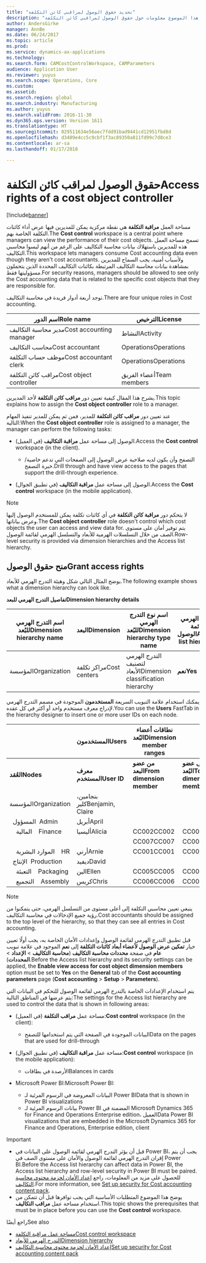 ```yaml
---
title: "تحديد حقوق الوصول لمراقبي كائن التكلفة"
description: "يوفر هذا الموضوع معلومات حول حقوق الوصول لمراقبي كائن التكلفة."
author: AndersGirke
manager: AnnBe
ms.date: 06/24/2017
ms.topic: article
ms.prod: 
ms.service: dynamics-ax-applications
ms.technology: 
ms.search.form: CAMCostControlWorkspace, CAMParameters
audience: Application User
ms.reviewer: yuyus
ms.search.scope: Operations, Core
ms.custom: 
ms.assetid: 
ms.search.region: global
ms.search.industry: Manufacturing
ms.author: yuyus
ms.search.validFrom: 2016-11-30
ms.dyn365.ops.version: Version 1611
ms.translationtype: HT
ms.sourcegitcommit: 029511634e56aec7fdd91bad9441cd12951fbd8d
ms.openlocfilehash: d3489e4cc5c9cbf1f3ac89350a811fd99c7d8ce3
ms.contentlocale: ar-sa
ms.lasthandoff: 01/17/2018

---
```


# <a name="access-rights-of-a-cost-object-controller"></a><span data-ttu-id="970f6-103">حقوق الوصول لمراقب كائن التكلفة</span><span class="sxs-lookup"><span data-stu-id="970f6-103">Access rights of a cost object controller</span></span>

[!include[banner](../includes/banner.md)]

<span data-ttu-id="970f6-104">مساحة العمل **مراقبة التكلفة** هي نقطة مركزية يمكن للمديرين فيها عرض أداء كائنات التكلفة الخاصة بهم.</span><span class="sxs-lookup"><span data-stu-id="970f6-104">The **Cost control** workspace is a central point where managers can view the performance of their cost objects.</span></span> <span data-ttu-id="970f6-105">تسمح مساحة العمل هذه للمديرين باستهلاك بيانات محاسبة التكاليف على الرغم من أنهم ليسوا محاسبي التكاليف.</span><span class="sxs-lookup"><span data-stu-id="970f6-105">This workspace lets managers consume Cost accounting data even though they aren't cost accountants.</span></span> <span data-ttu-id="970f6-106">ولأسباب أمنية، يجب السماح للمديرين بمشاهدة بيانات محاسبة التكاليف المرتبطة بكائنات التكاليف المحددة الذين يتحملون مسؤوليتها فقط.</span><span class="sxs-lookup"><span data-stu-id="970f6-106">For security reasons, managers should be allowed to see only the Cost accounting data that is related to the specific cost objects that they are responsible for.</span></span>

<span data-ttu-id="970f6-107">توجد أربعة أدوار فريدة في محاسبة التكاليف.</span><span class="sxs-lookup"><span data-stu-id="970f6-107">There are four unique roles in Cost accounting.</span></span>

| <span data-ttu-id="970f6-108">اسم الدور</span><span class="sxs-lookup"><span data-stu-id="970f6-108">Role name</span></span>               | <span data-ttu-id="970f6-109">الترخيص</span><span class="sxs-lookup"><span data-stu-id="970f6-109">License</span></span>      |
|-------------------------|--------------|
| <span data-ttu-id="970f6-110">مدير محاسبة التكاليف</span><span class="sxs-lookup"><span data-stu-id="970f6-110">Cost accounting manager</span></span> | <span data-ttu-id="970f6-111">النشاط</span><span class="sxs-lookup"><span data-stu-id="970f6-111">Activity</span></span>     |
| <span data-ttu-id="970f6-112">محاسب التكاليف</span><span class="sxs-lookup"><span data-stu-id="970f6-112">Cost accountant</span></span>         | <span data-ttu-id="970f6-113">Operations</span><span class="sxs-lookup"><span data-stu-id="970f6-113">Operations</span></span>   |
| <span data-ttu-id="970f6-114">موظف حساب التكلفة</span><span class="sxs-lookup"><span data-stu-id="970f6-114">Cost accountant clerk</span></span>   | <span data-ttu-id="970f6-115">Operations</span><span class="sxs-lookup"><span data-stu-id="970f6-115">Operations</span></span>   |
| <span data-ttu-id="970f6-116">مراقب كائن التكلفة</span><span class="sxs-lookup"><span data-stu-id="970f6-116">Cost object controller</span></span>  | <span data-ttu-id="970f6-117">أعضاء الفريق</span><span class="sxs-lookup"><span data-stu-id="970f6-117">Team members</span></span> |

<span data-ttu-id="970f6-118">يشرح هذا المقال كيفية تعيين دور **مراقب كائن التكلفة** لأحد المديرين.</span><span class="sxs-lookup"><span data-stu-id="970f6-118">This topic explains how to assign the **Cost object controller** role to a manager.</span></span>

<span data-ttu-id="970f6-119">عند تعيين دور **مراقب كائن التكلفة** للمدير، فمن ثم يمكن للمدير تنفيذ المهام التالية:</span><span class="sxs-lookup"><span data-stu-id="970f6-119">When the **Cost object controller** role is assigned to a manager, the manager can perform the following tasks:</span></span>

- <span data-ttu-id="970f6-120">الوصول إلى مساحة عمل **مراقبة التكاليف** (في العميل).</span><span class="sxs-lookup"><span data-stu-id="970f6-120">Access the **Cost control** workspace (in the client).</span></span>

    - <span data-ttu-id="970f6-121">التصفح وأن يكون لديه صلاحية عرض الوصول إلى الصفحات التي تدعم خاصية/خبرة التصفح.</span><span class="sxs-lookup"><span data-stu-id="970f6-121">Drill through and have view access to the pages that support the drill-through experience.</span></span>

- <span data-ttu-id="970f6-122">الوصول إلى مساحة عمل **مراقبة التكاليف** (في تطبيق الجوال).</span><span class="sxs-lookup"><span data-stu-id="970f6-122">Access the **Cost control** workspace (in the mobile application).</span></span>

> [!NOTE]
> <span data-ttu-id="970f6-123">لا يتحكم دور **مراقبة كائن التكلفة** في أي كائنات تكلفة يمكن للمستخدم الوصول إليها وعرض بياناتها.</span><span class="sxs-lookup"><span data-stu-id="970f6-123">The **Cost object controller** role doesn't control which cost objects the user can access and view data for.</span></span> <span data-ttu-id="970f6-124">يتم توفير أمان على مستوى الصف من خلال التسلسلات الهرمية للأبعاد والتسلسل الهرمي لقائمة الوصول.</span><span class="sxs-lookup"><span data-stu-id="970f6-124">Row-level security is provided via dimension hierarchies and the Access list hierarchy.</span></span>

## <a name="grant-access-rights"></a><span data-ttu-id="970f6-125">منح حقوق الوصول</span><span class="sxs-lookup"><span data-stu-id="970f6-125">Grant access rights</span></span>
<span data-ttu-id="970f6-126">يوضح المثال التالي شكل وهيئة التدرج الهرمي للأبعاد.</span><span class="sxs-lookup"><span data-stu-id="970f6-126">The following example shows what a dimension hierarchy can look like.</span></span>

<span data-ttu-id="970f6-127">**تفاصيل التدرج الهرمي للبعد**</span><span class="sxs-lookup"><span data-stu-id="970f6-127">**Dimension hierarchy details**</span></span>

| <span data-ttu-id="970f6-128">اسم التدرج الهرمي للبُعد</span><span class="sxs-lookup"><span data-stu-id="970f6-128">Dimension hierarchy name</span></span> | <span data-ttu-id="970f6-129">البعد</span><span class="sxs-lookup"><span data-stu-id="970f6-129">Dimension</span></span>    | <span data-ttu-id="970f6-130">اسم نوع التدرج الهرمي للبُعد</span><span class="sxs-lookup"><span data-stu-id="970f6-130">Dimension hierarchy type name</span></span>      | <span data-ttu-id="970f6-131">التدرج الهرمي لقائمة الوصول</span><span class="sxs-lookup"><span data-stu-id="970f6-131">Access list hierarchy</span></span> |
|--------------------------|--------------|------------------------------------|-----------------------|
| <span data-ttu-id="970f6-132">المؤسسة</span><span class="sxs-lookup"><span data-stu-id="970f6-132">Organization</span></span>             | <span data-ttu-id="970f6-133">مراكز تكلفة</span><span class="sxs-lookup"><span data-stu-id="970f6-133">Cost centers</span></span> | <span data-ttu-id="970f6-134">التدرج الهرمي لتصنيف الأبعاد</span><span class="sxs-lookup"><span data-stu-id="970f6-134">Dimension classification hierarchy</span></span> | <span data-ttu-id="970f6-135">**نعم**</span><span class="sxs-lookup"><span data-stu-id="970f6-135">**Yes**</span></span>               |

<span data-ttu-id="970f6-136">يمكنك استخدام علامة التبويب السريعة **المستخدمون** الموجودة في مصمم التدرج الهرمي لإدراج معرف مستخدم واحد أو أكثر في كل عقده.</span><span class="sxs-lookup"><span data-stu-id="970f6-136">You can use the **Users** FastTab in the hierarchy designer to insert one or more user IDs on each node.</span></span>

|                                   | <span data-ttu-id="970f6-137">المستخدمون</span><span class="sxs-lookup"><span data-stu-id="970f6-137">Users</span></span>            | <span data-ttu-id="970f6-138">نطاقات أعضاء البُعد</span><span class="sxs-lookup"><span data-stu-id="970f6-138">Dimension member ranges</span></span>   |                         |
|-----------------------------------|------------------|---------------------------|-------------------------|
| <span data-ttu-id="970f6-139">**العُقد**</span><span class="sxs-lookup"><span data-stu-id="970f6-139">**Nodes**</span></span>                         | <span data-ttu-id="970f6-140">**معرف المستخدم**</span><span class="sxs-lookup"><span data-stu-id="970f6-140">**User ID**</span></span>      | <span data-ttu-id="970f6-141">**من عضو البعد**</span><span class="sxs-lookup"><span data-stu-id="970f6-141">**From dimension member**</span></span> | <span data-ttu-id="970f6-142">**إلى عضو البُعد**</span><span class="sxs-lookup"><span data-stu-id="970f6-142">**To dimension member**</span></span> |
| <span data-ttu-id="970f6-143">المؤسسة</span><span class="sxs-lookup"><span data-stu-id="970f6-143">Organization</span></span>                      | <span data-ttu-id="970f6-144">بنجامين، كلير</span><span class="sxs-lookup"><span data-stu-id="970f6-144">Benjamin, Claire</span></span> |                           |                         |
| <span data-ttu-id="970f6-145">&nbsp;&nbsp;المسؤول</span><span class="sxs-lookup"><span data-stu-id="970f6-145">&nbsp;&nbsp;Admin</span></span>                 | <span data-ttu-id="970f6-146">أبريل</span><span class="sxs-lookup"><span data-stu-id="970f6-146">April</span></span>            |                           |                         |
| <span data-ttu-id="970f6-147">&nbsp;&nbsp;&nbsp;&nbsp;المالية</span><span class="sxs-lookup"><span data-stu-id="970f6-147">&nbsp;&nbsp;&nbsp;&nbsp;Finance</span></span>   | <span data-ttu-id="970f6-148">أليسيا</span><span class="sxs-lookup"><span data-stu-id="970f6-148">Alicia</span></span>           | <span data-ttu-id="970f6-149">CC002</span><span class="sxs-lookup"><span data-stu-id="970f6-149">CC002</span></span>                     | <span data-ttu-id="970f6-150">CC003</span><span class="sxs-lookup"><span data-stu-id="970f6-150">CC003</span></span>                   |
|                                   |                  | <span data-ttu-id="970f6-151">CC007</span><span class="sxs-lookup"><span data-stu-id="970f6-151">CC007</span></span>                     | <span data-ttu-id="970f6-152">CC007</span><span class="sxs-lookup"><span data-stu-id="970f6-152">CC007</span></span>                   |
| <span data-ttu-id="970f6-153">&nbsp;&nbsp;&nbsp;&nbsp;الموارد البشرية</span><span class="sxs-lookup"><span data-stu-id="970f6-153">&nbsp;&nbsp;&nbsp;&nbsp;HR</span></span>        | <span data-ttu-id="970f6-154">أرني</span><span class="sxs-lookup"><span data-stu-id="970f6-154">Arnie</span></span>            | <span data-ttu-id="970f6-155">CC001</span><span class="sxs-lookup"><span data-stu-id="970f6-155">CC001</span></span>                     | <span data-ttu-id="970f6-156">CC001</span><span class="sxs-lookup"><span data-stu-id="970f6-156">CC001</span></span>                   |
| <span data-ttu-id="970f6-157">&nbsp;&nbsp;الإنتاج</span><span class="sxs-lookup"><span data-stu-id="970f6-157">&nbsp;&nbsp;Production</span></span>            | <span data-ttu-id="970f6-158">ديفيد</span><span class="sxs-lookup"><span data-stu-id="970f6-158">David</span></span>            |                           |                         |
| <span data-ttu-id="970f6-159">&nbsp;&nbsp;&nbsp;&nbsp;التعبئة</span><span class="sxs-lookup"><span data-stu-id="970f6-159">&nbsp;&nbsp;&nbsp;&nbsp;Packaging</span></span> | <span data-ttu-id="970f6-160">الين</span><span class="sxs-lookup"><span data-stu-id="970f6-160">Ellen</span></span>            | <span data-ttu-id="970f6-161">CC005</span><span class="sxs-lookup"><span data-stu-id="970f6-161">CC005</span></span>                     | <span data-ttu-id="970f6-162">CC005</span><span class="sxs-lookup"><span data-stu-id="970f6-162">CC005</span></span>                   |
| <span data-ttu-id="970f6-163">&nbsp;&nbsp;&nbsp;&nbsp;التجميع</span><span class="sxs-lookup"><span data-stu-id="970f6-163">&nbsp;&nbsp;&nbsp;&nbsp;Assembly</span></span>  | <span data-ttu-id="970f6-164">كريس</span><span class="sxs-lookup"><span data-stu-id="970f6-164">Chris</span></span>            | <span data-ttu-id="970f6-165">CC006</span><span class="sxs-lookup"><span data-stu-id="970f6-165">CC006</span></span>                     | <span data-ttu-id="970f6-166">CC006</span><span class="sxs-lookup"><span data-stu-id="970f6-166">CC006</span></span>                   |

> [!NOTE]
> <span data-ttu-id="970f6-167">ينبغي تعيين محاسبي التكلفة إلى أعلى مستوى من التسلسل الهرمي، حتى يتمكنوا من رؤية جميع الإدخالات في محاسبة التكاليف.</span><span class="sxs-lookup"><span data-stu-id="970f6-167">Cost accountants should be assigned to the top level of the hierarchy, so that they can see all entries in Cost accounting.</span></span>

<span data-ttu-id="970f6-168">قبل تطبيق التدرج الهرمي لقائمة الوصول وإعدادات الأمان الخاصة به، يجب أولًا تعيين خيار **تمكين عرض الوصول لأعضاء أبعاد كائنات التكلفة** إلى **نعم** الموجود في علامة تبويب **عام** في صفحة **محددات محاسبة التكاليف** (**محاسبة التكاليف** > **الإعداد** > **المحددات**).</span><span class="sxs-lookup"><span data-stu-id="970f6-168">Before the Access list hierarchy and its security settings can be applied, the **Enable view access for cost object dimension members** option must be set to **Yes** on the **General** tab of the **Cost accounting parameters** page (**Cost accounting** > **Setup** > **Parameters**).</span></span>

<span data-ttu-id="970f6-169">يتم استخدام الإعدادات الخاصة بالتدرج الهرمي لقائمة الوصول للتحكم في البيانات التي يتم عرضها في المناطق التالية:</span><span class="sxs-lookup"><span data-stu-id="970f6-169">The settings for the Access list hierarchy are used to control the data that is shown in following areas:</span></span>

- <span data-ttu-id="970f6-170">مساحة عمل **مراقب التكلفة** (في العميل):</span><span class="sxs-lookup"><span data-stu-id="970f6-170">**Cost control** workspace (in the client):</span></span>

    - <span data-ttu-id="970f6-171">البيانات الموجودة في الصفحة التي يتم استخدامها للتصفح</span><span class="sxs-lookup"><span data-stu-id="970f6-171">Data on the pages that are used for drill-through</span></span>

- <span data-ttu-id="970f6-172">مساحة عمل **مراقبة التكاليف** (في تطبيق الجوال):</span><span class="sxs-lookup"><span data-stu-id="970f6-172">**Cost control** workspace (in the mobile application):</span></span>

    - <span data-ttu-id="970f6-173">الأرصدة في بطاقات</span><span class="sxs-lookup"><span data-stu-id="970f6-173">Balances in cards</span></span>

- <span data-ttu-id="970f6-174">Microsoft Power BI:</span><span class="sxs-lookup"><span data-stu-id="970f6-174">Microsoft Power BI:</span></span>

    - <span data-ttu-id="970f6-175">البيانات المعروضة في الرسوم المرئية لـ Power BI</span><span class="sxs-lookup"><span data-stu-id="970f6-175">Data that is shown in Power BI visualizations</span></span>
    - <span data-ttu-id="970f6-176">بيانات الرسوم المرئية لـ Power BI المضمنة في Microsoft Dynamics 365 for Finance and Operations Enterprise edition، العميل</span><span class="sxs-lookup"><span data-stu-id="970f6-176">Data Power BI visualizations that are embedded in the Microsoft Dynamics 365 for Finance and Operations, Enterprise edition, client</span></span>

> [!IMPORTANT]
> - <span data-ttu-id="970f6-177">قبل أن يؤثر التدرج الهرمي لقائمة الوصول على البيانات في Power BI، يجب أن يتم إقران التدرج الهرمي لقائمة الوصول والأمان على مستوى الصف في Power BI.</span><span class="sxs-lookup"><span data-stu-id="970f6-177">Before the Access list hierarchy can affect data in Power BI, the Access list hierarchy and row-level security in Power BI must be paired.</span></span> <span data-ttu-id="970f6-178">للحصول على مزيد من المعلومات، راجع [إعداد الأمان لحزمة محتوى محاسبة التكاليف](../../dev-itpro/analytics/setup-security-cost-accounting-content-pack.md).</span><span class="sxs-lookup"><span data-stu-id="970f6-178">For more information, see [Set up security for Cost accounting content pack](../../dev-itpro/analytics/setup-security-cost-accounting-content-pack.md).</span></span>
> - <span data-ttu-id="970f6-179">يوضح هذا الموضوع المتطلبات الأساسية التي يجب توافرها قبل أن تتمكن من استخدام مساحة عمل **مراقب التكاليف**.</span><span class="sxs-lookup"><span data-stu-id="970f6-179">This topic shows the prerequisites that must be in place before you can use the **Cost control** workspace.</span></span>

<span data-ttu-id="970f6-180">راجع أيضًا</span><span class="sxs-lookup"><span data-stu-id="970f6-180">See also</span></span>

- [<span data-ttu-id="970f6-181">مساحة عمل مراقبة التكلفة</span><span class="sxs-lookup"><span data-stu-id="970f6-181">Cost control workspace</span></span>](cost-control-workspace.md)
- [<span data-ttu-id="970f6-182">التدرج الهرمي للأبعاد</span><span class="sxs-lookup"><span data-stu-id="970f6-182">Dimension hierarchy</span></span>](dimension-hierarchy.md)
- [<span data-ttu-id="970f6-183">إعداد الأمان لحزمة محتوى محاسبة التكاليف</span><span class="sxs-lookup"><span data-stu-id="970f6-183">Set up security for Cost accounting content pack</span></span>](../../dev-itpro/analytics/setup-security-cost-accounting-content-pack.md)

